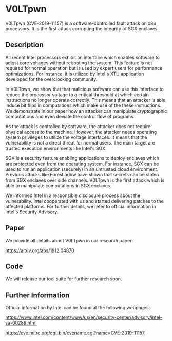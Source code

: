 # V0LTpwn
V0LTpwn (CVE-2019-11157) is a software-controlled fault attack on x86 processors. It is the first attack corrupting the integrity
of SGX enclaves.

## Description

All recent Intel processors exhibit an interface which enables software to adjust core voltages without rebooting the system.
This feature is not required for normal operation but is used by expert users for performance optimizations. For instance, it is utilized by Intel's XTU application developed for the overclocking community. 

In V0LTpwn, we show that that malicious software can use this interface to reduce the processor voltage to a critical threshold
at which certain instructions no longer operate correctly. This means that an attacker is able induce bit flips 
in computations which make use of the these instructions. We demonstrate in our paper how an attacker can manipulate cryptographic computations and even deviate the control flow of programs.

As the attack is controlled by software, the attacker does not require physical access to the machine. However, the attacker needs operating system privileges to utilize the voltage interfaces. It means that the vulnerability is not a direct threat for normal users. The main target are trusted execution environments like Intel's SGX. 

SGX is a security feature enabling applications to deploy enclaves which are protected even from the operating system. For instance, SGX can be used to run an application (securely) in an untrusted cloud environment. Previous attacks like Foreshadow have shown that secrets can be stolen from SGX enclaves over side channels. V0LTpwn is the first attack which is able to manipulate computations in SGX enclaves.    

We informed Intel in a responsible disclosure process about the vulnerability. Intel cooperated with us and started delivering patches to the affected platforms. For further details, we refer to official information in Intel's Security Advisory.  

## Paper
We provide all details about V0LTpwn in our research paper:

https://arxiv.org/abs/1912.04870

## Code

We will release our tool suite for further research soon.

## Further Information
Official information by Intel can be found at the following webpages: 

https://www.intel.com/content/www/us/en/security-center/advisory/intel-sa-00289.html

https://cve.mitre.org/cgi-bin/cvename.cgi?name=CVE-2019-11157
